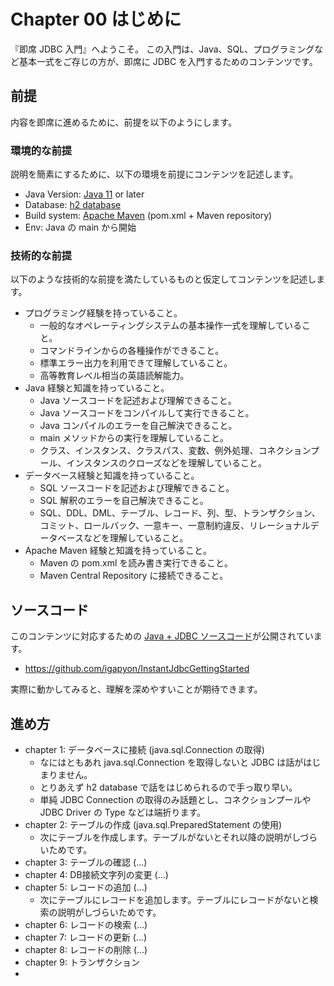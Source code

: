 # Chapter 00 はじめに

『即席 JDBC 入門』へようこそ。
この入門は、Java、SQL、プログラミングなど基本一式をご存じの方が、即席に JDBC を入門するためのコンテンツです。

## 前提

内容を即席に進めるために、前提を以下のようにします。

### 環境的な前提

説明を簡素にするために、以下の環境を前提にコンテンツを記述します。

- Java Version: [Java 11](https://docs.oracle.com/en/java/javase/11/docs/api/index.html) or later
- Database: [h2 database](https://www.h2database.com/)
- Build system: [Apache Maven](https://maven.apache.org/) (pom.xml + Maven repository)
- Env: Java の main から開始

### 技術的な前提

以下のような技術的な前提を満たしているものと仮定してコンテンツを記述します。

- プログラミング経験を持っていること。
    - 一般的なオペレーティングシステムの基本操作一式を理解していること。
    - コマンドラインからの各種操作ができること。
    - 標準エラー出力を利用できて理解していること。
    - 高等教育レベル相当の英語読解能力。
- Java 経験と知識を持っていること。
    - Java ソースコードを記述および理解できること。
    - Java ソースコードをコンパイルして実行できること。
    - Java コンパイルのエラーを自己解決できること。
    - main メソッドからの実行を理解していること。
    - クラス、インスタンス、クラスパス、変数、例外処理、コネクションプール、インスタンスのクローズなどを理解していること。
- データベース経験と知識を持っていること。
    - SQL ソースコードを記述および理解できること。
    - SQL 解釈のエラーを自己解決できること。
    - SQL、DDL、DML、テーブル、レコード、列、型、トランザクション、コミット、ロールバック、一意キー、一意制約違反、リレーショナルデータベースなどを理解していること。
- Apache Maven 経験と知識を持っていること。
    - Maven の pom.xml を読み書き実行できること。
    - Maven Central Repository に接続できること。

## ソースコード

このコンテンツに対応するための [Java + JDBC ソースコード](https://github.com/igapyon/InstantJdbcGettingStarted)が公開されています。

- https://github.com/igapyon/InstantJdbcGettingStarted

実際に動かしてみると、理解を深めやすいことが期待できます。

## 進め方

- chapter 1: データベースに接続 (java.sql.Connection の取得)
    - なにはともあれ java.sql.Connection を取得しないと JDBC は話がはじまりません。
    - とりあえず h2 database で話をはじめられるので手っ取り早い。
    - 単純 JDBC Connection の取得のみ話題とし、コネクションプールや JDBC Driver の Type などは端折ります。
- chapter 2: テーブルの作成 (java.sql.PreparedStatement の使用)
    - 次にテーブルを作成します。テーブルがないとそれ以降の説明がしづらいためです。
- chapter 3: テーブルの確認 (...)
- chapter 4: DB接続文字列の変更 (...)
- chapter 5: レコードの追加 (...)
    - 次にテーブルにレコードを追加します。テーブルにレコードがないと検索の説明がしづらいためです。
- chapter 6: レコードの検索 (...)
- chapter 7: レコードの更新 (...)
- chapter 8: レコードの削除 (...)
- chapter 9: トランザクション
- 